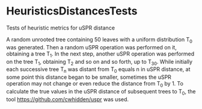 # HeuristicsDistancesTests
Tests of heuristic metrics for uSPR distance

A random unrooted tree containing 50 leaves with a uniform distribution T<sub>0</sub> was generated. Then a random uSPR operation was performed on it, obtaining a tree T<sub>1</sub>. In the next step, another uSPR operation was performed on the tree T<sub>1</sub>, obtaining T<sub>2</sub> and so on and so forth, up to T<sub>30</sub>. While initially each successive tree T<sub>n</sub> was distant from T<sub>0</sub> equals n in uSPR distance, at some point this distance began to be smaller, sometimes the uSPR operation may not change or even reduce the distance from T<sub>0</sub> by 1. To calculate the true values ​​in the uSPR distance of subsequent trees to T<sub>0</sub>, the tool https://github.com/cwhidden/uspr was used.

